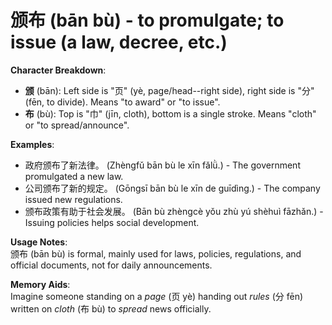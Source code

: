 # **颁布 (bān bù) - to promulgate; to issue (a law, decree, etc.)**

**Character Breakdown**:  
- **颁** (bān): Left side is "页" (yè, page/head--right side), right side is "分" (fēn, to divide). Means "to award" or "to issue".  
- **布** (bù): Top is "巾" (jīn, cloth), bottom is a single stroke. Means "cloth" or "to spread/announce".

**Examples**:  
- 政府颁布了新法律。 (Zhèngfǔ bān bù le xīn fǎlǜ.) - The government promulgated a new law.  
- 公司颁布了新的规定。 (Gōngsī bān bù le xīn de guīdìng.) - The company issued new regulations.  
- 颁布政策有助于社会发展。 (Bān bù zhèngcè yǒu zhù yú shèhuì fāzhǎn.) - Issuing policies helps social development.

**Usage Notes**:  
颁布 (bān bù) is formal, mainly used for laws, policies, regulations, and official documents, not for daily announcements.

**Memory Aids**:  
Imagine someone standing on a *page* (页 yè) handing out *rules* (分 fēn) written on *cloth* (布 bù) to *spread* news officially.
